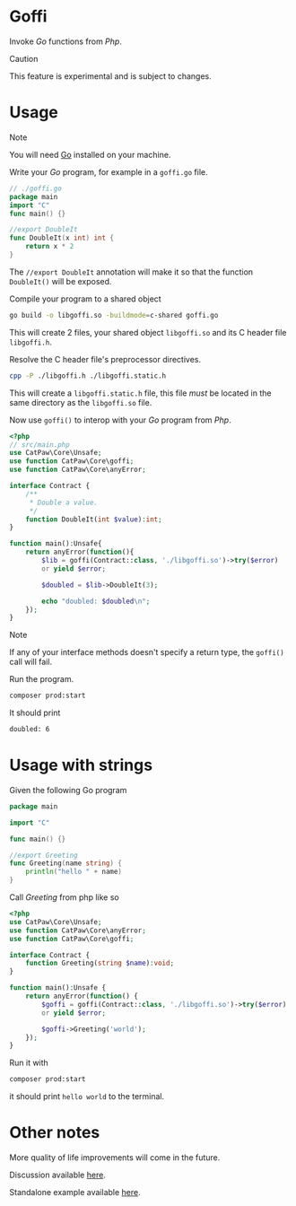 # Goffi

Invoke _Go_ functions from _Php_.

> [!CAUTION]
> This feature is experimental and is subject to changes.


# Usage

> [!NOTE]
> You will need [Go](https://go.dev/) installed on your machine.

Write your _Go_ program, for example in a `goffi.go` file.

```go
// ./goffi.go
package main
import "C"
func main() {}

//export DoubleIt
func DoubleIt(x int) int {
    return x * 2
}
```

The `//export DoubleIt` annotation will make it so that the function `DoubleIt()` will be exposed.

Compile your program to a shared object
```sh
go build -o libgoffi.so -buildmode=c-shared goffi.go
```
This will create 2 files, your shared object `libgoffi.so` and its C header file `libgoffi.h`.

Resolve the C header file's preprocessor directives.
```sh
cpp -P ./libgoffi.h ./libgoffi.static.h
```
This will create a `libgoffi.static.h` file, this file _must_ be located in the same directory as the `libgoffi.so` file.

Now use `goffi()` to interop with your _Go_ program from _Php_.

```php
<?php
// src/main.php
use CatPaw\Core\Unsafe;
use function CatPaw\Core\goffi;
use function CatPaw\Core\anyError;

interface Contract {
    /**
     * Double a value.
     */
    function DoubleIt(int $value):int;
}

function main():Unsafe{
    return anyError(function(){
        $lib = goffi(Contract::class, './libgoffi.so')->try($error)
        or yield $error;

        $doubled = $lib->DoubleIt(3);

        echo "doubled: $doubled\n";
    });
}
```

> [!NOTE]
> If any of your interface methods doesn't specify a return type, the `goffi()` call will fail.

Run the program.

```sh
composer prod:start
```

It should print

```sh
doubled: 6
```

# Usage with strings

Given the following Go program

```go
package main

import "C"

func main() {}

//export Greeting
func Greeting(name string) {
    println("hello " + name)
}
```
Call _Greeting_ from php like so

```php
<?php
use CatPaw\Core\Unsafe;
use function CatPaw\Core\anyError;
use function CatPaw\Core\goffi;

interface Contract {
    function Greeting(string $name):void;
}

function main():Unsafe {
    return anyError(function() {
        $goffi = goffi(Contract::class, './libgoffi.so')->try($error)
        or yield $error;

        $goffi->Greeting('world');
    });
}
```

Run it with
```sh
composer prod:start
```
it should print `hello world` to the terminal.


# Other notes

More quality of life improvements will come in the future.

Discussion available [here](https://github.com/tncrazvan/catpaw/discussions/3).

Standalone example available [here](https://github.com/tncrazvan/catpaw-php-go-interop).
